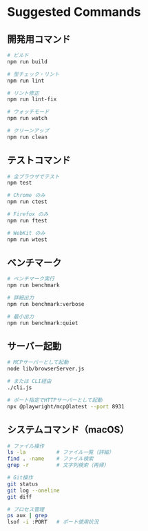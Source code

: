 # Suggested Commands

## 開発用コマンド
```bash
# ビルド
npm run build

# 型チェック・リント
npm run lint

# リント修正
npm run lint-fix

# ウォッチモード
npm run watch

# クリーンアップ
npm run clean
```

## テストコマンド
```bash
# 全ブラウザでテスト
npm test

# Chrome のみ
npm run ctest

# Firefox のみ
npm run ftest

# WebKit のみ
npm run wtest
```

## ベンチマーク
```bash
# ベンチマーク実行
npm run benchmark

# 詳細出力
npm run benchmark:verbose

# 最小出力
npm run benchmark:quiet
```

## サーバー起動
```bash
# MCPサーバーとして起動
node lib/browserServer.js

# または CLI経由
./cli.js

# ポート指定でHTTPサーバーとして起動
npx @playwright/mcp@latest --port 8931
```

## システムコマンド（macOS）
```bash
# ファイル操作
ls -la          # ファイル一覧（詳細）
find . -name    # ファイル検索
grep -r         # 文字列検索（再帰）

# Git操作
git status
git log --oneline
git diff

# プロセス管理
ps aux | grep
lsof -i :PORT   # ポート使用状況
```